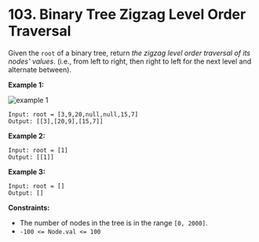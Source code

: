 # 103. Binary Tree Zigzag Level Order Traversal

Given the `root` of a binary tree, return *the zigzag level order traversal of its nodes' values*. (i.e., from left to right, then right to left for the next level and alternate between).

**Example 1:**

![example 1](https://assets.leetcode.com/uploads/2021/02/19/tree1.jpg)

```()
Input: root = [3,9,20,null,null,15,7]
Output: [[3],[20,9],[15,7]]
```

**Example 2:**

```()
Input: root = [1]
Output: [[1]]
```

**Example 3:**

```()
Input: root = []
Output: []
```

**Constraints:**

- The number of nodes in the tree is in the range `[0, 2000]`.
- `-100 <= Node.val <= 100`
